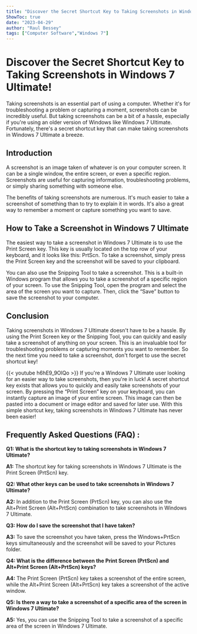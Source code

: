```yaml
---
title: "Discover the Secret Shortcut Key to Taking Screenshots in Windows 7 Ultimate!"
ShowToc: true 
date: "2023-04-29"
author: "Raul Bessey" 
tags: ["Computer Software","Windows 7"]
---
```

# Discover the Secret Shortcut Key to Taking Screenshots in Windows 7 Ultimate!

Taking screenshots is an essential part of using a computer. Whether it's for troubleshooting a problem or capturing a moment, screenshots can be incredibly useful. But taking screenshots can be a bit of a hassle, especially if you're using an older version of Windows like Windows 7 Ultimate. Fortunately, there's a secret shortcut key that can make taking screenshots in Windows 7 Ultimate a breeze.

## Introduction 

A screenshot is an image taken of whatever is on your computer screen. It can be a single window, the entire screen, or even a specific region. Screenshots are useful for capturing information, troubleshooting problems, or simply sharing something with someone else. 

The benefits of taking screenshots are numerous. It's much easier to take a screenshot of something than to try to explain it in words. It's also a great way to remember a moment or capture something you want to save. 

## How to Take a Screenshot in Windows 7 Ultimate 

The easiest way to take a screenshot in Windows 7 Ultimate is to use the Print Screen key. This key is usually located on the top row of your keyboard, and it looks like this: PrtScn. To take a screenshot, simply press the Print Screen key and the screenshot will be saved to your clipboard.

You can also use the Snipping Tool to take a screenshot. This is a built-in Windows program that allows you to take a screenshot of a specific region of your screen. To use the Snipping Tool, open the program and select the area of the screen you want to capture. Then, click the “Save” button to save the screenshot to your computer.

## Conclusion 

Taking screenshots in Windows 7 Ultimate doesn't have to be a hassle. By using the Print Screen key or the Snipping Tool, you can quickly and easily take a screenshot of anything on your screen. This is an invaluable tool for troubleshooting problems or capturing moments you want to remember. So the next time you need to take a screenshot, don't forget to use the secret shortcut key!

{{< youtube h6hE9_9OlQo >}} 
If you're a Windows 7 Ultimate user looking for an easier way to take screenshots, then you're in luck! A secret shortcut key exists that allows you to quickly and easily take screenshots of your screen. By pressing the “Print Screen” key on your keyboard, you can instantly capture an image of your entire screen. This image can then be pasted into a document or image editor and saved for later use. With this simple shortcut key, taking screenshots in Windows 7 Ultimate has never been easier!

## Frequently Asked Questions (FAQ) :
**Q1: What is the shortcut key to taking screenshots in Windows 7 Ultimate?**

**A1:** The shortcut key for taking screenshots in Windows 7 Ultimate is the Print Screen (PrtScn) key.

**Q2: What other keys can be used to take screenshots in Windows 7 Ultimate?**

**A2:** In addition to the Print Screen (PrtScn) key, you can also use the Alt+Print Screen (Alt+PrtScn) combination to take screenshots in Windows 7 Ultimate.

**Q3: How do I save the screenshot that I have taken?**

**A3:** To save the screenshot you have taken, press the Windows+PrtScn keys simultaneously and the screenshot will be saved to your Pictures folder.

**Q4: What is the difference between the Print Screen (PrtScn) and Alt+Print Screen (Alt+PrtScn) keys?**

**A4:** The Print Screen (PrtScn) key takes a screenshot of the entire screen, while the Alt+Print Screen (Alt+PrtScn) key takes a screenshot of the active window.

**Q5: Is there a way to take a screenshot of a specific area of the screen in Windows 7 Ultimate?**

**A5:** Yes, you can use the Snipping Tool to take a screenshot of a specific area of the screen in Windows 7 Ultimate.


